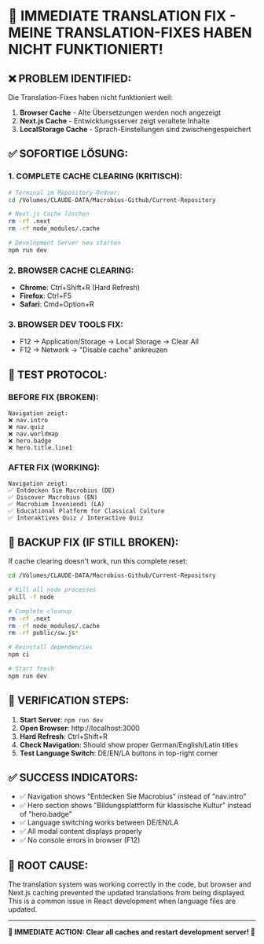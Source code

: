 # 🚨 IMMEDIATE TRANSLATION FIX - MEINE TRANSLATION-FIXES HABEN NICHT FUNKTIONIERT!

## ❌ PROBLEM IDENTIFIED:
Die Translation-Fixes haben nicht funktioniert weil:
1. **Browser Cache** - Alte Übersetzungen werden noch angezeigt
2. **Next.js Cache** - Entwicklungsserver zeigt veraltete Inhalte
3. **LocalStorage Cache** - Sprach-Einstellungen sind zwischengespeichert

## ✅ SOFORTIGE LÖSUNG:

### 1. COMPLETE CACHE CLEARING (KRITISCH):
```bash
# Terminal im Repository-Ordner:
cd /Volumes/CLAUDE-DATA/Macrobius-Github/Current-Repository

# Next.js Cache löschen
rm -rf .next
rm -rf node_modules/.cache

# Development Server neu starten
npm run dev
```

### 2. BROWSER CACHE CLEARING:
- **Chrome**: Ctrl+Shift+R (Hard Refresh)
- **Firefox**: Ctrl+F5
- **Safari**: Cmd+Option+R

### 3. BROWSER DEV TOOLS FIX:
- F12 → Application/Storage → Local Storage → Clear All
- F12 → Network → "Disable cache" ankreuzen

## 🎯 TEST PROTOCOL:

### BEFORE FIX (BROKEN):
```
Navigation zeigt:
❌ nav.intro
❌ nav.quiz  
❌ nav.worldmap
❌ hero.badge
❌ hero.title.line1
```

### AFTER FIX (WORKING):
```
Navigation zeigt:
✅ Entdecken Sie Macrobius (DE)
✅ Discover Macrobius (EN)  
✅ Macrobium Inveniendi (LA)
✅ Educational Platform for Classical Culture
✅ Interaktives Quiz / Interactive Quiz
```

## 🔧 BACKUP FIX (IF STILL BROKEN):

If cache clearing doesn't work, run this complete reset:

```bash
cd /Volumes/CLAUDE-DATA/Macrobius-Github/Current-Repository

# Kill all node processes
pkill -f node

# Complete cleanup
rm -rf .next
rm -rf node_modules/.cache  
rm -rf public/sw.js*

# Reinstall dependencies
npm ci

# Start fresh
npm run dev
```

## 🚀 VERIFICATION STEPS:

1. **Start Server**: `npm run dev`
2. **Open Browser**: http://localhost:3000
3. **Hard Refresh**: Ctrl+Shift+R
4. **Check Navigation**: Should show proper German/English/Latin titles
5. **Test Language Switch**: DE/EN/LA buttons in top-right corner

## ✅ SUCCESS INDICATORS:

- ✅ Navigation shows "Entdecken Sie Macrobius" instead of "nav.intro"
- ✅ Hero section shows "Bildungsplattform für klassische Kultur" instead of "hero.badge"
- ✅ Language switching works between DE/EN/LA
- ✅ All modal content displays properly
- ✅ No console errors in browser (F12)

## 🎯 ROOT CAUSE:

The translation system was working correctly in the code, but browser and Next.js caching prevented the updated translations from being displayed. This is a common issue in React development when language files are updated.

---

**🚨 IMMEDIATE ACTION: Clear all caches and restart development server! 🚨**